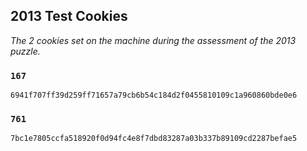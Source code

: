 ## 2013 Test Cookies
_The 2 cookies set on the machine during the assessment of the 2013 puzzle._

### `167`

```
6941f707ff39d259ff71657a79cb6b54c184d2f0455810109c1a960860bde0e6
```

### `761`

```
7bc1e7805ccfa518920f0d94fc4e8f7dbd83287a03b337b89109cd2287befae5
```
